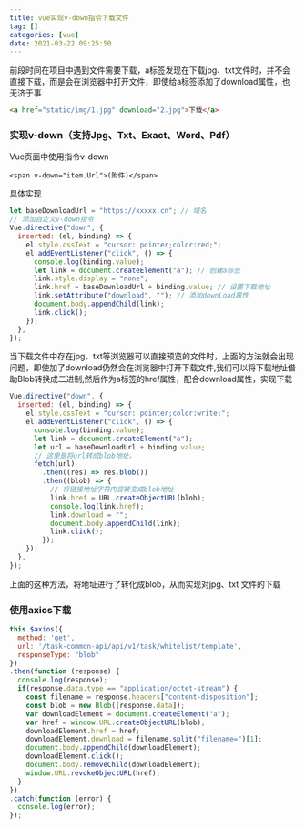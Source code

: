 ```yaml
---
title: vue实现v-down指令下载文件
tag: []
categories: [vue]
date: 2021-03-22 09:25:50
---
```


前段时间在项目中遇到文件需要下载，a标签发现在下载jpg、txt文件时，并不会直接下载，而是会在浏览器中打开文件，即使给a标签添加了download属性，也无济于事

```html
<a href="static/img/1.jpg" download="2.jpg">下载</a>
```

### 实现v-down（支持Jpg、Txt、Exact、Word、Pdf）

Vue页面中使用指令v-down

```vue
<span v-down="item.Url">(附件)</span>
```

具体实现

```js
let baseDownloadUrl = "https://xxxxx.cn"; // 域名
// 添加自定义v-down指令
Vue.directive("down", {
  inserted: (el, binding) => {
    el.style.cssText = "cursor: pointer;color:red;";
    el.addEventListener("click", () => {
      console.log(binding.value);
      let link = document.createElement("a"); // 创建a标签
      link.style.display = "none";
      link.href = baseDownloadUrl + binding.value; // 设置下载地址
      link.setAttribute("download", ""); // 添加downLoad属性
      document.body.appendChild(link);
      link.click();
    });
  },
});

```

当下载文件中存在jpg、txt等浏览器可以直接预览的文件时，上面的方法就会出现问题，即使加了download仍然会在浏览器中打开下载文件,我们可以将下载地址借助Blob转换成二进制,然后作为a标签的href属性，配合download属性，实现下载

```js
Vue.directive("down", {
  inserted: (el, binding) => {
    el.style.cssText = "cursor: pointer;color:write;";
    el.addEventListener("click", () => {
      console.log(binding.value);
      let link = document.createElement("a");
      let url = baseDownloadUrl + binding.value;
      // 这里是将url转成blob地址，
      fetch(url)
        .then((res) => res.blob())
        .then((blob) => {
          // 将链接地址字符内容转变成blob地址
          link.href = URL.createObjectURL(blob);
          console.log(link.href);
          link.download = "";
          document.body.appendChild(link);
          link.click();
        });
    });
  },
});

```

上面的这种方法，将地址进行了转化成blob，从而实现对jpg、txt 文件的下载

### 使用axios下载

```js
this.$axios({
  method: 'get',
  url: '/task-common-api/api/v1/task/whitelist/template',
  responseType: "blob"
})
.then(function (response) {
  console.log(response);
  if(response.data.type == "application/octet-stream") {
    const filename = response.headers["content-disposition"];
    const blob = new Blob([response.data]);
    var downloadElement = document.createElement("a");
    var href = window.URL.createObjectURL(blob);
    downloadElement.href = href;
    downloadElement.download = filename.split("filename=")[1];
    document.body.appendChild(downloadElement);
    downloadElement.click();
    document.body.removeChild(downloadElement);
    window.URL.revokeObjectURL(href);
  }
})
.catch(function (error) {
  console.log(error);
});
```